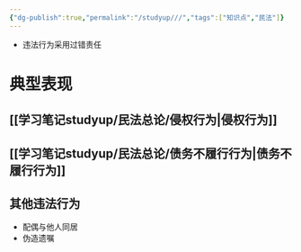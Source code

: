 ```yaml
---
{"dg-publish":true,"permalink":"/studyup///","tags":["知识点","民法"]}
---
```


- 违法行为采用过错责任
# 典型表现 
## [[学习笔记studyup/民法总论/侵权行为\|侵权行为]]
## [[学习笔记studyup/民法总论/债务不履行行为\|债务不履行行为]]
## 其他违法行为
- 配偶与他人同居
- 伪造遗嘱